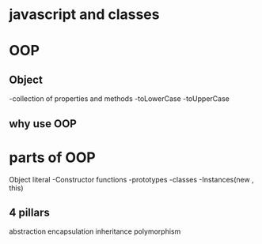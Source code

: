 # javascript and classes

 # OOP

 ## Object
 -collection of properties and methods
 -toLowerCase
 -toUpperCase


 ## why use OOP


 # parts of OOP
 Object literal
 -Constructor functions
 -prototypes
 -classes
 -Instances(new , this)

 ## 4 pillars
 abstraction
 encapsulation
 inheritance
 polymorphism